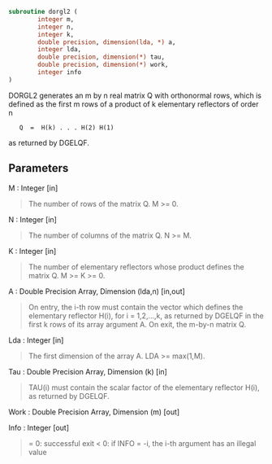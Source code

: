 ```fortran
subroutine dorgl2 (
		integer m,
		integer n,
		integer k,
		double precision, dimension(lda, *) a,
		integer lda,
		double precision, dimension(*) tau,
		double precision, dimension(*) work,
		integer info
)
```

 DORGL2 generates an m by n real matrix Q with orthonormal rows,
 which is defined as the first m rows of a product of k elementary
 reflectors of order n

       Q  =  H(k) . . . H(2) H(1)

 as returned by DGELQF.

## Parameters
M : Integer [in]
> The number of rows of the matrix Q. M >= 0.

N : Integer [in]
> The number of columns of the matrix Q. N >= M.

K : Integer [in]
> The number of elementary reflectors whose product defines the
> matrix Q. M >= K >= 0.

A : Double Precision Array, Dimension (lda,n) [in,out]
> On entry, the i-th row must contain the vector which defines
> the elementary reflector H(i), for i = 1,2,...,k, as returned
> by DGELQF in the first k rows of its array argument A.
> On exit, the m-by-n matrix Q.

Lda : Integer [in]
> The first dimension of the array A. LDA >= max(1,M).

Tau : Double Precision Array, Dimension (k) [in]
> TAU(i) must contain the scalar factor of the elementary
> reflector H(i), as returned by DGELQF.

Work : Double Precision Array, Dimension (m) [out]

Info : Integer [out]
> = 0: successful exit
> < 0: if INFO = -i, the i-th argument has an illegal value

